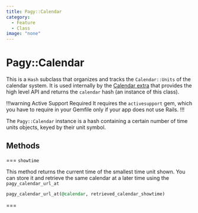```yaml
---
title: Pagy::Calendar
category:
  - Feature
  - Class
image: "none"
---
```


# Pagy::Calendar

This is a `Hash` subclass that organizes and tracks the `Calendar::Units` of the calendar system. It is used internally by the [Calendar extra](/docs/extras/calendar.md) that provides the high level API and returns the `calendar` hash (an instance of this class).

!!!warning Active Support Required
It requires the `activesupport` gem, which you have to require in your Gemfile only if your app does not use Rails.
!!!
  
The `Pagy::Calendar` instance is a hash containing a certain number of time units objects, keyed by their unit symbol.

## Methods

=== `showtime`

This method returns the current time of the smallest time unit shown. You can store it and retrieve the same calendar at a 
later time using the `pagy_calendar_url_at`

```ruby
pagy_calendar_url_at(@calendar, retrieved_calendar_showtime)
```

===
